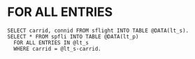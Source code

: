 # FOR ALL ENTRIES

```abap
SELECT carrid, connid FROM sflight INTO TABLE @DATA(lt_s).
SELECT * FROM spfli INTO TABLE @DATA(lt_p)
  FOR ALL ENTRIES IN @lt_s
  WHERE carrid = @lt_s-carrid.
```

